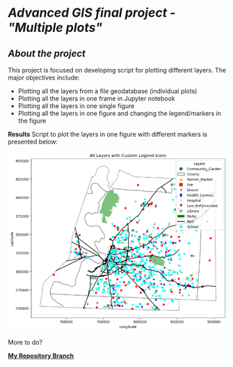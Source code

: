 # *Advanced GIS final project - "Multiple plots"*
## ***About the project***
This project is focused on developing script for plotting different layers. The major objectives include:
- Plotting all the layers from a file geodatabase (individual plots)
- Plotting all the  layers in one frame in Jupyter notebook
- Plotting all the layers in one single figure
- Plotting all the layers in one figure and changing the legend/markers in the figure

**Results** 
Script to plot the layers in one figure with different markers is presented below:

![graphic](images/Project_plot.png)

More to do?



[**My Repository Branch**](https://github.com/KarinaAnzar/GIS_Plotting.git)
